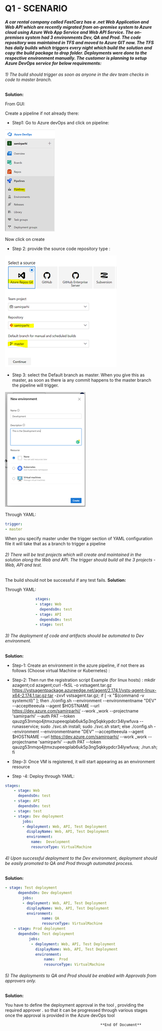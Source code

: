 
# Q1 - SCENARIO
 _**A car rental company called FastCarz has a .net Web Application and Web API which are recently migrated from on-premise system to Azure cloud using Azure Web App Service
and Web API Service.
The on-premises system had 3 environments Dev, QA and Prod.
The code repository was maintained in TFS and moved to Azure GIT now. 
The TFS has daily builds which triggers every night which build the solution and copy the build package to drop folder.
Deployments were done to the respective environment manually. 
The customer is planning to setup Azure DevOps service for below requirements:**_ 

###### 1)	The build should trigger as soon as anyone in the dev team checks in code to master branch.

**Solution:**

From GUI:

Create a pipeline if not already there:

* Step1: Go to Azure devOps and click on pipeline:

![alt text](https://github.com/samirparhi-dev/Assignment/blob/master/Scnario-1/Picture1.png?raw=true)
 
   Now click on create 
* Step 2: provide the source code repository type :  

 ![alt text](https://github.com/samirparhi-dev/Assignment/blob/master/Scnario-1/Picture2.png?raw=true)
 
* Step 3: select the Default branch as master. When you give this as master, as soon as there ia any commit happens to the master branch the pipeline will trigger.

![alt text](https://github.com/samirparhi-dev/Assignment/blob/master/Scnario-1/Picture3.png?raw=true)

Through YAML:
```yaml 
trigger:
- master
```
When you specify master under the trigger section of YAML configuration file it will take that as a branch to trigger a pipeline 
###### 2)	There will be test projects which will create and maintained in the solution along the Web and API. The trigger should build all the 3 projects - Web, API and test.
The build should not be successful if any test fails.
**Solution:**

Through YAML:
```yaml 
              stages:
              - stage: Web
                dependsOn: test
              - stage: API
                dependsOn: test
              - stage: test
```
   
###### 3)	The deployment of code and artifacts should be automated to Dev environment. 
**Solution:**

* Step-1: Create an environment in the azure pipeline, if not there as follows (Choose virtual Machine or Kubernetes) :
 


* Step-2: Then run the registration script
Example (for linux hosts) : mkdir azagent;cd azagent;curl -fkSL -o vstsagent.tar.gz https://vstsagentpackage.azureedge.net/agent/2.174.1/vsts-agent-linux-x64-2.174.1.tar.gz;tar -zxvf vstsagent.tar.gz; if [ -x "$(command -v systemctl)" ]; then ./config.sh --environment --environmentname "DEV" --acceptteeeula --agent $HOSTNAME --url https://dev.azure.com/samirparhi/ --work _work --projectname 'samirparhi' --auth PAT --token qauzg53nmqo4jtmxzupeeqplab6uk5p3ng5qkkypdcr34lywfuva --runasservice; sudo ./svc.sh install; sudo ./svc.sh start; else ./config.sh --environment --environmentname "DEV" --acceptteeeula --agent $HOSTNAME --url https://dev.azure.com/samirparhi/ --work _work --projectname 'samirparhi' --auth PAT --token qauzg53nmqo4jtmxzupeeqplab6uk5p3ng5qkkypdcr34lywfuva; ./run.sh; fi
 * Step-3: Once VM is registered, it will start appearing as an environment resource
* Step -4: Deploy through YAML:

```yaml            
stages:
    - stage: Web
      dependsOn: test
    - stage: API
      dependsOn: test
    - stage: test
    - stage: Dev deployment
        jobs:
        - deployment: Web, API, Test Deployment
          displayName: Web, API, Test Deployment
          environment:
            name:  Development
            resourceType: VirtualMachine
 ```

###### 4)	Upon successful deployment to the Dev environment, deployment should be easily promoted to QA and Prod through automated process.

**Solution:**

```yaml
- stage: Test deployment
      dependsOn: Dev deployment
        jobs:
        - deployment: Web, API, Test Deployment
          displayName: Web, API, Test Deployment
          environment:
                 name: QA
                 resourceType: VirtualMachine
    - stage: Prod deployment
      dependsOn: Test deployment
           jobs:
            - deployment: Web, API, Test Deployment
              displayName: Web, API, Test Deployment
              environment:
                  name:  Prod
                  resourceType: VirtualMachine 
 ```

###### 5)	The deployments to QA and Prod should be enabled with Approvals from approvers only.
**Solution:**

You have to define the deployment approval in the tool , providing the required approver . so that it can be progressed through various stages once the approval is provided in the Azure devOps tool

                                                **End Of Document**
